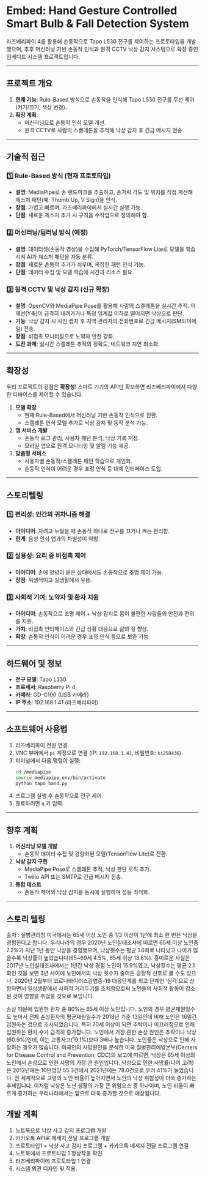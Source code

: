 # Embed: Hand Gesture Controlled Smart Bulb & Fall Detection System

라즈베리파이 4를 활용해 손동작으로 Tapo L530 전구를 제어하는 프로토타입을 개발했으며, 추후 머신러닝 기반 손동작 인식과 원격 CCTV 낙상 감지 시스템으로 확장 중인 임베디드 시스템 프로젝트입니다.

---

## 프로젝트 개요
1. **현재 기능**: Rule-Based 방식으로 손동작을 인식해 Tapo L530 전구를 무선 제어 (켜기/끄기, 색상 변경).
2. **확장 계획**: 
   - 머신러닝으로 손동작 인식 모델 개선.
   - 원격 CCTV로 사람의 스켈레톤을 추적해 낙상 감지 후 긴급 메시지 전송.

---

## 기술적 접근

### 1️⃣ Rule-Based 방식 (현재 프로토타입)
- **설명**: MediaPipe로 손 랜드마크를 추출하고, 손가락 각도 및 위치를 직접 계산해 제스처 패턴(예: Thumb Up, V Sign)을 인식.
- **장점**: 가볍고 빠르며, 라즈베리파이에서 실시간 실행 가능.
- **단점**: 새로운 제스처 추가 시 규칙을 수작업으로 정의해야 함.

### 2️⃣ 머신러닝/딥러닝 방식 (예정)
- **설명**: 데이터셋(손동작 영상)을 수집해 PyTorch/TensorFlow Lite로 모델을 학습시켜 AI가 제스처 패턴을 자동 분류.
- **장점**: 새로운 손동작 추가가 쉬우며, 복잡한 패턴 인식 가능.
- **단점**: 데이터 수집 및 모델 학습에 시간과 리소스 필요.

### 3️⃣ 원격 CCTV 및 낙상 감지 (신규 확장)
- **설명**: OpenCV와 MediaPipe Pose를 활용해 사람의 스켈레톤을 실시간 추적. 어깨선(Y축)이 급격히 내려가거나 특정 임계값 이하로 떨어지면 낙상으로 판단.
- **기능**: 낙상 감지 시 사진 캡처 후 지역 관리자의 전화번호로 긴급 메시지(SMS/이메일) 전송.
- **장점**: 비접촉 모니터링으로 노약자 안전 강화.
- **도전 과제**: 실시간 스켈레톤 추적의 정확도, 네트워크 지연 최소화.

---

## 확장성
우리 프로젝트의 강점은 **확장성**! 스마트 기기의 API만 확보하면 라즈베리파이에서 다양한 디바이스를 제어할 수 있습니다.

1. **모델 확장**
   - 현재 Rule-Based에서 머신러닝 기반 손동작 인식으로 전환.
   - 스켈레톤 인식 모델 추가로 낙상 감지 및 동작 분석 가능.
2. **앱 서비스 개발**
   - 손동작 로그 관리, 사용자 패턴 분석, 낙상 기록 저장.
   - 모바일 앱으로 원격 모니터링 및 알림 기능 제공.
3. **맞춤형 서비스**
   - 사용자별 손동작/스켈레톤 패턴 학습으로 개인화.
   - 손동작 인식이 어려운 경우 표정 인식 등 대체 인터페이스 도입.

---

## 스토리텔링

### 1️⃣ 편리성: 인간의 귀차니즘 해결
- **아이디어**: 자려고 누웠을 때 손동작 하나로 전구를 끄거나 켜는 편리함.
- **한계**: 음성 인식 앱과의 차별성이 약함.

### 2️⃣ 실용성: 요리 중 비접촉 제어
- **아이디어**: 손에 양념이 묻은 상태에서도 손동작으로 조명 제어 가능.
- **장점**: 위생적이고 실생활에서 유용.

### 3️⃣ 사회적 기여: 노약자 및 환자 지원
- **아이디어**: 손동작으로 조명 제어 + 낙상 감지로 몸이 불편한 사람들의 안전과 편의를 지원.
- **가치**: 비접촉 인터페이스와 긴급 상황 대응으로 삶의 질 향상.
- **확장**: 손동작 인식이 어려운 경우 표정 인식 등으로 보완 가능.

---

## 하드웨어 및 정보
- **전구 모델**: Tapo L530
- **프로세서**: Raspberry Pi 4
- **카메라**: GD-C100 (USB 카메라)
- **IP 주소**: 192.168.1.41 (라즈베리파이)

---

## 소프트웨어 사용법
1. 라즈베리파이 전원 연결.
2. VNC 뷰어에서 `pi` 계정으로 연결 (IP: `192.168.1.41`, 비밀번호: `ki258436`).
3. 터미널에서 다음 명령어 실행:
   ```bash
   cd /mediapipe
   source mediapipe_env/bin/activate
   python tapo_hand.py
   ```
4. 프로그램 실행 후 손동작으로 전구 제어.
5. 종료하려면 `q` 키 입력.

---

## 향후 계획
1. **머신러닝 모델 개발**
   - 손동작 데이터 수집 및 경량화된 모델(TensorFlow Lite)로 전환.
2. **낙상 감지 구현**
   - MediaPipe Pose로 스켈레톤 추적, 낙상 판단 로직 추가.
   - Twilio API 또는 SMTP로 긴급 메시지 전송.
3. **통합 테스트**
   - 손동작 제어와 낙상 감지를 동시에 실행하며 성능 최적화.

---

## 스토리 텔링
출처 : 질병관리청
미국에서는 65세 이상 노인 중 1/3 이상이 1년에 최소 한 번은 낙상을 경험한다고 합니다. 우리나라의 경우 2020년 노인실태조사에 따르면 65세 이상 노인중 7.2%가 지난 1년 동안 낙상을 경험했으며, 낙상횟수는 평균 1.6회로 나타났고 나이가 많을수록 낙상률이 높았습니다(65~69세 4.5%, 85세 이상 13.6%). 흥미로운 사실은 2017년 노인실태조사에서는 1년간 낙상 경험 노인이 15.9%였고, 낙상횟수는 평균 2.1회인 것을 보면 3년 사이에 노인에서의 낙상 횟수가 줄어든 긍정적 신호로 볼 수도 있으나, 2020년 2월부터 코로나바이러스감염증-19 대응단계를 최고 단계인 ‘심각’으로 상향하면서 일상생활에서 사회적 거리두기를 조치함으로써 노인들의 사회적 활동이 감소된 것이 영향을 주었을 것으로 보입니다. 

손상 때문에 입원한 환자 중 80%는 65세 이상 노인입니다. 노인의 경우 평균재원일수도 높아서 전체 손상환자의 평균재원일수가 2018년 기준 13일인데 비해 노인은 16일간 입원하는 것으로 조사되었습니다. 특히 70세 이상이 되면 추락이나 미끄러짐으로 인해 입원하는 환자 수가 급격히 증가합니다. 노인에서 가장 흔한 손상 원인은 추락이나 낙상(60.9%)인데, 이는 교통사고(19.1%)보다 3배나 높습니다. 노인들은 낙상으로 인해 사망하는 경우가 많습니다. 미국인의 사망원인을 분석한 미국 질병관리예방본부(Centers for Disease Control and Prevention, CDC)의 보고에 따르면, 낙상은 65세 이상의 노인에서 손상으로 인한 사망의 가장 큰 원인입니다. 낙상으로 인한 사망률(나이 고려)은 2012년에는 10만명당 55.3건에서 2021년에는 78.0건으로 무려 41%가 늘었습니다. 전 세계적으로 고령의 노인 비율이 높아지면서 노인의 낙상 위험성이 더욱 증가하는 추세입니다. 이처럼 낙상은 노년 생활의 가장 큰 위험요소 중 하나이며, 노인 비율이 빠르게 증가하는 우리나라에서는 앞으로 더욱 증가할 것으로 예상됩니다.

## 개발 계획
1. 노트북으로 낙상 사고 감지 프로그램 개발
2. 카카오톡 API로 메세지 전달 프로그램 개발
3. 프로토타입1 = 낙상 사고 감지 프로그램 + 카카오톡 메세지 전달 프로그램 연결 
4. 노트북에서 프로토타입 1 정상작동 확인
5. 라즈베리파이에 프로토타입 1 연결
6. 시스템 외관 디자인 및 적용.
